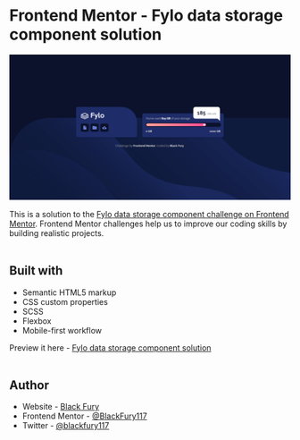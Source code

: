 # Frontend Mentor - Fylo data storage component solution

![Design preview for the Fylo data storage component coding challenge](./design/Screenshot-of-my-work.png)

This is a solution to the [Fylo data storage component challenge on Frontend Mentor](https://www.frontendmentor.io/solutions/fylo-data-storage-component-solution-l1rVgtcJ5A). Frontend Mentor challenges help us to improve our coding skills by building realistic projects. <br><br>

## Built with

- Semantic HTML5 markup
- CSS custom properties
- SCSS
- Flexbox
- Mobile-first workflow

Preview it here - [Fylo data storage component solution](https://blackfury117.github.io/Fylo-data-storage-component-master/) <br><br>

## Author

- Website - [Black Fury](https://blackfury117.github.io/)
- Frontend Mentor - [@BlackFury117](https://www.frontendmentor.io/profile/BlackFury117)
- Twitter - [@blackfury117](https://www.twitter.com/blackfury117)